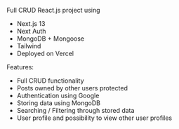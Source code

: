 Full CRUD React.js project using
- Next.js 13
- Next Auth
- MongoDB + Mongoose
- Tailwind
- Deployed on Vercel

Features:
- Full CRUD functionality
- Posts owned by other users protected
- Authentication using Google
- Storing data using MongoDB
- Searching / Filtering through stored data
- User profile and possibility to view other user profiles
